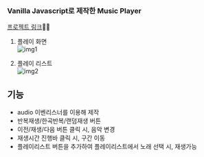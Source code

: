 ### Vanilla Javascript로 제작한 Music Player

<a href="https://kim-bab.github.io/todolist/main.html">프로젝트 링크</a>🚀🚀

1. 플레이 화면<br>
![img1](https://user-images.githubusercontent.com/79827829/224198344-1de03daa-5da2-4908-8fd0-85f4ef676f43.jpg)



2. 플레이 리스트<br>
![img2](https://user-images.githubusercontent.com/79827829/224198357-ae0e431a-f6ee-4059-bd76-bc089dd51962.jpg)



## 기능
* audio 이벤리스너를 이용해 제작
* 반복재생/한곡반복/랜덤재생 버튼
* 이전/재생/다음 버튼 클릭 시, 음악 변경
* 재생시간 진행바 클릭 시, 구간 이동
* 플레이리스트 버튼을 추가하여 플레이리스트에서 노래 선택 시, 재생가능
